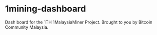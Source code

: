 1mining-dashboard
=================
Dash board for the 1TH 1MalaysiaMiner Project. Brought to you by Bitcoin Community Malaysia.